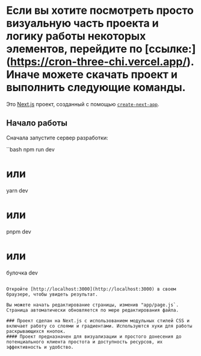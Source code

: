 # Если вы хотите посмотреть просто визуальную часть проекта и логику работы некоторых элементов, перейдите по [ссылке:] (https://cron-three-chi.vercel.app/). Иначе можете скачать проект и выполнить следующие команды.

Это [Next.js](https://nextjs.org/) проект, созданный с помощью [`create-next-app`](https://github.com/vercel/next.js/tree/canary/packages/create-next-app).

## Начало работы

Сначала запустите сервер разработки:

``bash
npm run dev
# или
yarn dev
# или
pnpm dev
# или
булочка dev
```

Откройте [http://localhost:3000](http://localhost:3000) в своем браузере, чтобы увидеть результат.

Вы можете начать редактирование страницы, изменив "app/page.js`. Страница автоматически обновляется по мере редактирования файла.

### Проект сделан на Next.js с использованием модульных стилей CSS и включает работу со слоями и градиентами. Используются хуки для работы раскрывающихся кнопок.
#### Проект предназначен для визуализации и простого донесения до потенциального клиента простота и доступность ресурсов, их эффективность и удобство. 
